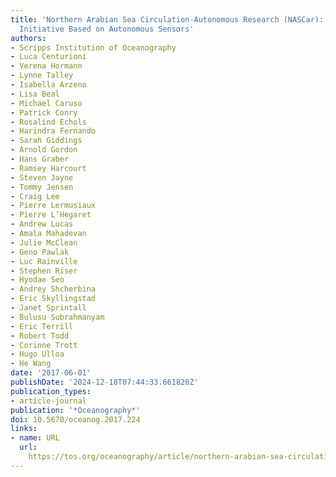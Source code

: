 ```yaml
---
title: 'Northern Arabian Sea Circulation-Autonomous Research (NASCar): A Research
  Initiative Based on Autonomous Sensors'
authors:
- Scripps Institution of Oceanography
- Luca Centurioni
- Verena Hormann
- Lynne Talley
- Isabella Arzeno
- Lisa Beal
- Michael Caruso
- Patrick Conry
- Rosalind Echols
- Harindra Fernando
- Sarah Giddings
- Arnold Gordon
- Hans Graber
- Ramsey Harcourt
- Steven Jayne
- Tommy Jensen
- Craig Lee
- Pierre Lermusiaux
- Pierre L’Hegaret
- Andrew Lucas
- Amala Mahadevan
- Julie McClean
- Geno Pawlak
- Luc Rainville
- Stephen Riser
- Hyodae Seo
- Andrey Shcherbina
- Eric Skyllingstad
- Janet Sprintall
- Bulusu Subrahmanyam
- Eric Terrill
- Robert Todd
- Corinne Trott
- Hugo Ulloa
- He Wang
date: '2017-06-01'
publishDate: '2024-12-18T07:44:33.661820Z'
publication_types:
- article-journal
publication: '*Oceanography*'
doi: 10.5670/oceanog.2017.224
links:
- name: URL
  url: 
    https://tos.org/oceanography/article/northern-arabian-sea-circulation-autonomous-research-nascar-a-research-init
---
```

